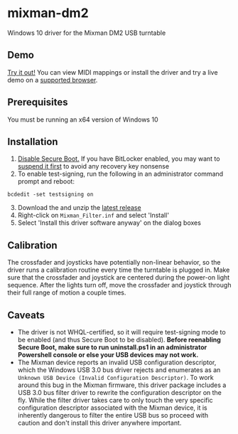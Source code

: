 # mixman-dm2
Windows 10 driver for the Mixman DM2 USB turntable
## Demo
[Try it out!](https://arseneyr.github.io/mixman-dm2) You can view MIDI mappings or install the driver and try a live demo on a [supported browser](https://caniuse.com/midi).
## Prerequisites
You must be running an x64 version of Windows 10
## Installation
1. [Disable Secure Boot.](https://docs.microsoft.com/en-us/windows-hardware/manufacture/desktop/disabling-secure-boot) If you have BitLocker enabled, you may want to [suspend it first](https://www.windowscentral.com/how-suspend-bitlocker-encryption-perform-system-changes-windows-10) to avoid any recovery key nonsense
2. To enable test-signing, run the following in an administrator command prompt and reboot:
  ```
  bcdedit -set testsigning on
  ```
3. Download the and unzip the [latest release](https://github.com/arseneyr/mixman-dm2/releases/latest)
4. Right-click on `Mixman_Filter.inf` and select 'Install'
5. Select 'Install this driver software anyway' on the dialog boxes

## Calibration
The crossfader and joysticks have potentially non-linear behavior, so the driver runs a calibration routine every time the turntable is plugged in. Make sure that the crossfader and joystick are centered during the power-on light sequence. After the lights turn off, move the crossfader and joystick through their full range of motion a couple times.

## Caveats
- The driver is not WHQL-certified, so it will require test-signing mode to be enabled (and thus Secure Boot to be disabled). **Before reenabling Secure Boot, make sure to run uninstall.ps1 in an administrator Powershell console or else your USB devices may not work.**
- The Mixman device reports an invalid USB configuration descriptor, which the Windows USB 3.0 bus driver rejects and enumerates as an `Unknown USB Device (Invalid Configuration Descriptor)`. To work around this bug in the Mixman firmware, this driver package includes a USB 3.0 bus filter driver to rewrite the configuration descriptor on the fly. While the filter driver takes care to only touch the very specific configuration descriptor associated with the Mixman device, it is inherently dangerous to filter the entire USB bus so proceed with caution and don't install this driver anywhere important.
